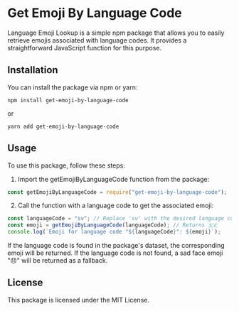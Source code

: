 # Get Emoji By Language Code

Language Emoji Lookup is a simple npm package that allows you to easily retrieve emojis associated with language codes. It provides a straightforward JavaScript function for this purpose.

## Installation

You can install the package via npm or yarn:

```shell
npm install get-emoji-by-language-code
```

or

```shell
yarn add get-emoji-by-language-code
```

## Usage

To use this package, follow these steps:

1. Import the getEmojiByLanguageCode function from the package:

```javascript
const getEmojiByLanguageCode = require("get-emoji-by-language-code");
```

2. Call the function with a language code to get the associated emoji:

```javascript
const languageCode = "sv"; // Replace 'sv' with the desired language code
const emoji = getEmojiByLanguageCode(languageCode); // Returns 🇸🇪
console.log(`Emoji for language code "${languageCode}": ${emoji}`);
```

If the language code is found in the package's dataset, the corresponding emoji will be returned. If the language code is not found, a sad face emoji "😞" will be returned as a fallback.

## License

This package is licensed under the MIT License.
